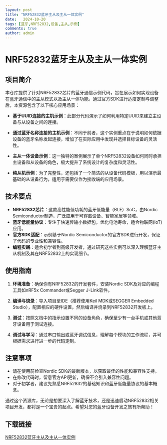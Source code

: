 ```yaml
---
layout: post
title: "NRF52832蓝牙主从及主从一体实例"
date:   2024-10-20
tags: [蓝牙,NRF52832,设备,主从,示例]
comments: true
author: admin
---
```

# NRF52832蓝牙主从及主从一体实例

## 项目简介

本仓库提供了针对NRF52832芯片的蓝牙通信示例代码，旨在展示如何实现设备在蓝牙通信中的主从模式以及主从一体功能。通过官方SDK进行适度定制与调整后，本资源包含了以下核心应用场景：

- **基于UUID连接的主机示例**：此部分代码演示了如何利用特定UUID来建立主设备与从设备之间的连接。
  
- **通过蓝牙名称连接的主机示例**：不同于前者，这个实例重点在于说明如何依据设备的蓝牙名称发起连接，增加了在实际应用中发现并选择目标设备的灵活性。

- **主从一体设备示例**：这一独特的案例展示了单个NRF52832设备如何同时承担主设备和从设备的角色，极大提升了系统设计的复杂度和灵活性。

- **纯从机示例**：为了完整性，还包括了一个简洁的从设备代码模板，用以演示最基础的从设备行为，适用于需要仅作为接收端的应用场景。

## 技术要点

- **NRF52832芯片**：这款高性能低功耗的蓝牙低能量（BLE）SoC，由Nordic Semiconductor制造，广泛应用于可穿戴设备、智能家居等领域。
- **蓝牙低能量协议**：专注于快速传输小数据包，优化电池寿命，适合物联网(IoT)应用。
- **官方SDK适配**：示例基于Nordic Semiconductor的官方SDK进行开发，保证了代码的专业性和兼容性。
- **编程实践**：适合初学者到高级开发者，通过研究这些实例可以深入理解蓝牙主从机制及其在NRF52832上的实现细节。

## 使用指南

1. **环境准备**：确保你有NRF52832的开发套件，安装Nordic SDK及对应的编程工具如nRF5x Commander或Segger J-Link软件。
   
2. **编译与烧录**：导入项目至IDE（推荐使用Keil MDK或SEGGER Embedded Studio），配置相应的硬件设置，然后编译并烧录到NRF52832开发板上。

3. **测试**：按照文档中的指示设置不同的设备角色，确保至少有一台手机或其他蓝牙设备用于测试连接。

4. **调试与学习**：通过串口输出或蓝牙调试信息，理解每个模块的工作流程，并可根据需求进行进一步的代码定制。

## 注意事项

- 请在使用前检查Nordic SDK的最新版本，以获取最佳的性能和兼容性支持。
- 在修改代码时，留意官方API更新，确保不会引入兼容性问题。
- 对于初学者，建议先熟悉NRF52832的基础知识和蓝牙低能量协议的基本概念。

通过这个资源库，无论是想要深入了解蓝牙技术，还是迅速启动NRF52832相关项目开发，都将是一个宝贵的起点。希望对您的蓝牙设备开发之旅有所帮助！

## 下载链接

[NRF52832蓝牙主从及主从一体实例](https://pan.quark.cn/s/836583b2e681)